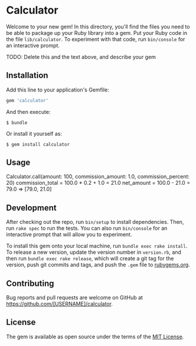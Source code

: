 # Calculator

Welcome to your new gem! In this directory, you'll find the files you need to be able to package up your Ruby library into a gem. Put your Ruby code in the file `lib/calculator`. To experiment with that code, run `bin/console` for an interactive prompt.

TODO: Delete this and the text above, and describe your gem

## Installation

Add this line to your application's Gemfile:

```ruby
gem 'calculator'
```

And then execute:

    $ bundle

Or install it yourself as:

    $ gem install calculator

## Usage

Calculator.call(amount: 100, commission_amount: 1.0, commission_percent: 20)
commission_total = 100.0 * 0.2 + 1.0 = 21.0
net_amount = 100.0 - 21.0 = 79.0
=> [79.0, 21.0]

## Development

After checking out the repo, run `bin/setup` to install dependencies. Then, run `rake spec` to run the tests. You can also run `bin/console` for an interactive prompt that will allow you to experiment.

To install this gem onto your local machine, run `bundle exec rake install`. To release a new version, update the version number in `version.rb`, and then run `bundle exec rake release`, which will create a git tag for the version, push git commits and tags, and push the `.gem` file to [rubygems.org](https://rubygems.org).

## Contributing

Bug reports and pull requests are welcome on GitHub at https://github.com/[USERNAME]/calculator.

## License

The gem is available as open source under the terms of the [MIT License](https://opensource.org/licenses/MIT).
